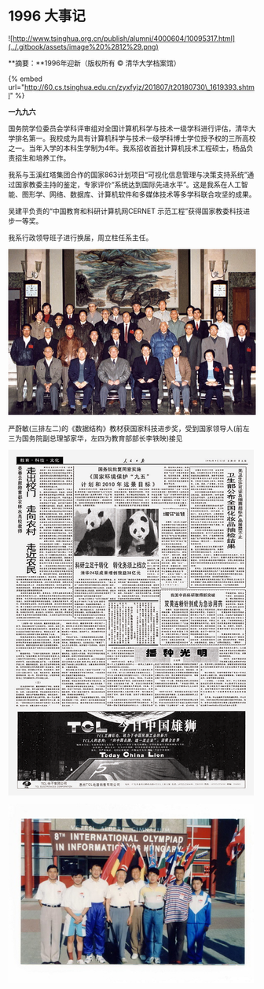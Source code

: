 # 1996 大事记

![http://www.tsinghua.org.cn/publish/alumni/4000604/10095317.html](../.gitbook/assets/image%20%2812%29.png)

**摘要：**1996年迎新（版权所有 © 清华大学档案馆）



{% embed url="http://60.cs.tsinghua.edu.cn/zyxfyjz/201807/t20180730\_1619393.shtml" %}

**一九九六**

国务院学位委员会学科评审组对全国计算机科学与技术一级学科进行评估，清华大学排名第一。我校成为具有计算机科学与技术一级学科博士学位授予权的三所高校之一。当年入学的本科生学制为4年。我系招收首批计算机技术工程硕士，杨品负责招生和培养工作。

我系与玉溪红塔集团合作的国家863计划项目“可视化信息管理与决策支持系统”通过国家教委主持的鉴定，专家评价“系统达到国际先进水平”。这是我系在人工智能、图形学、网络、数据库、计算机软件和多媒体技术等多学科联合攻坚的成果。

吴建平负责的“中国教育和科研计算机网CERNET 示范工程”获得国家教委科技进步一等奖。

我系行政领导班子进行换届，周立柱任系主任。

![&#x4E25;&#x851A;&#x654F;\(&#x4E09;&#x6392;&#x5DE6;&#x4E8C;\)&#x7684;&#x300A;&#x6570;&#x636E;&#x7ED3;&#x6784;&#x300B;&#x6559;&#x6750;&#x83B7;&#x56FD;&#x5BB6;&#x79D1;&#x6280;&#x8FDB;&#x6B65;&#x5956;&#xFF0C;&#x53D7;&#x5230;&#x56FD;&#x5BB6;&#x9886;&#x5BFC;&#x4EBA;\(&#x524D;&#x5DE6;&#x4E09;&#x4E3A;&#x56FD;&#x52A1;&#x9662;&#x526F;&#x603B;&#x7406;&#x90B9;&#x5BB6;&#x534E;&#xFF0C;&#x5DE6;&#x56DB;&#x4E3A;&#x6559;&#x80B2;&#x90E8;&#x90E8;&#x957F;&#x674E;&#x94C1;&#x6620;\)&#x63A5;&#x89C1;](../.gitbook/assets/image%20%288%29.png)

严蔚敏\(三排左二\)的《数据结构》教材获国家科技进步奖，受到国家领导人\(前左三为国务院副总理邹家华，左四为教育部部长李铁映\)接见

![&#x300A;&#x4EBA;&#x6C11;&#x65E5;&#x62A5;&#x300B;&#x62A5;&#x9053;&#x4E2D;&#x4ECB;&#x7ECD;&#x6211;&#x6821;&#x79D1;&#x7814;&#x6210;&#x679C;&#x8F6C;&#x5316;&#x60C5;&#x51B5;&#xFF0C;&#x5176;&#x4E2D;&#x6211;&#x7CFB;&#x5B59;&#x5BB6;&#x5E7F;&#x7B49;&#x5F00;&#x53D1;&#x7684;&#x8F6F;&#x4EF6;&#xFF0C;&#x5E74;&#x521B;&#x6548;&#x76CA;&#x6570;&#x5343;&#x4E07;&#x5143;](../.gitbook/assets/image%20%2817%29.png)

![&#x9886;&#x961F;&#x5434;&#x6587;&#x864E;\(&#x5DE6;&#x56DB;\)&#x548C;&#x859B;&#x5B8F;&#x7199; \(&#x5DE6;&#x4E94;\) &#x7387;&#x9886;&#x7684;&#x56FD;&#x9645;&#x4FE1;&#x606F;&#x5B66;&#x5965;&#x6797;&#x5339;&#x514B;&#x4E2D;&#x56FD;&#x4EE3;&#x8868;&#x961F;](../.gitbook/assets/image%20%287%29.png)









